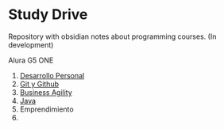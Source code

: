 # Study Drive
Repository with obsidian notes about programming courses. (In development)

Alura G5 ONE
1. [Desarrollo Personal](01_desarrollo_personal/desarrollo_personal.md)
2. [Git y Github](02_Git_y_github/git_github.md)
3. [Business Agility](03_business_agility/business_agility.md)
4. [Java](04_java_oo/primeros_pasos.md)
5. Emprendimiento
6. 